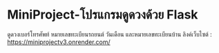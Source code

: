 # MiniProject-โปรแกรมดูดวงด้วย Flask

ดูดวงเบอร์โทรศัพท์ หมายเลขทะเบียนรถยนต์ วันเดือน และหมายเลขทะเบียนบ้าน
ลิงค์เว็บไซต์ : https://miniprojectv3.onrender.com/
